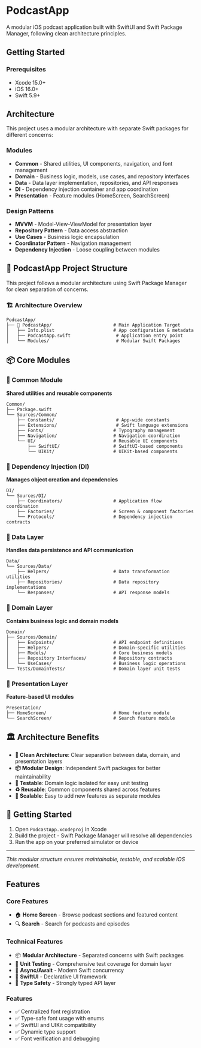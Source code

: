 # PodcastApp

A modular iOS podcast application built with SwiftUI and Swift Package Manager, following clean architecture principles.

## Getting Started

### Prerequisites
- Xcode 15.0+
- iOS 16.0+
- Swift 5.9+

## Architecture

This project uses a modular architecture with separate Swift packages for different concerns:

### Modules

- **Common** - Shared utilities, UI components, navigation, and font management
- **Domain** - Business logic, models, use cases, and repository interfaces
- **Data** - Data layer implementation, repositories, and API responses
- **DI** - Dependency injection container and app coordination
- **Presentation** - Feature modules (HomeScreen, SearchScreen)

### Design Patterns

- **MVVM** - Model-View-ViewModel for presentation layer
- **Repository Pattern** - Data access abstraction
- **Use Cases** - Business logic encapsulation
- **Coordinator Pattern** - Navigation management
- **Dependency Injection** - Loose coupling between modules


## 📱 PodcastApp Project Structure

This project follows a modular architecture using Swift Package Manager for clean separation of concerns.

### 🏗️ Architecture Overview

```
PodcastApp/
├── 📱 PodcastApp/                       # Main Application Target
│   ├── Info.plist                      # App configuration & metadata
│   ├── PodcastApp.swift                 # Application entry point
│   └── Modules/                         # Modular Swift Packages
```

## 📦 Core Modules

### 🔧 Common Module
**Shared utilities and reusable components**
```
Common/
├── Package.swift
└── Sources/Common/
    ├── Constants/                       # App-wide constants
    ├── Extensions/                      # Swift language extensions
    ├── Fonts/                          # Typography management
    ├── Navigation/                     # Navigation coordination
    └── UI/                             # Reusable UI components
        ├── SwiftUI/                    # SwiftUI-based components
        └── UIKit/                      # UIKit-based components
```

### 💉 Dependency Injection (DI)
**Manages object creation and dependencies**
```
DI/
└── Sources/DI/
    ├── Coordinators/                   # Application flow coordination
    ├── Factories/                      # Screen & component factories
    └── Protocols/                      # Dependency injection contracts
```

### 💾 Data Layer
**Handles data persistence and API communication**
```
Data/
└── Sources/Data/
    ├── Helpers/                        # Data transformation utilities
    ├── Repositories/                   # Data repository implementations
    └── Responses/                      # API response models
```

### 🏢 Domain Layer
**Contains business logic and domain models**
```
Domain/
├── Sources/Domain/
│   ├── Endpoints/                      # API endpoint definitions
│   ├── Helpers/                        # Domain-specific utilities
│   ├── Models/                         # Core business models
│   ├── Repository Interfaces/          # Repository contracts
│   └── UseCases/                       # Business logic operations
└── Tests/DomainTests/                  # Domain layer unit tests
```

### 🎨 Presentation Layer
**Feature-based UI modules**
```
Presentation/
├── HomeScreen/                         # Home feature module
└── SearchScreen/                       # Search feature module
```

## 🏛️ Architecture Benefits

- **🔄 Clean Architecture**: Clear separation between data, domain, and presentation layers
- **📦 Modular Design**: Independent Swift packages for better maintainability
- **🧪 Testable**: Domain logic isolated for easy unit testing
- **♻️ Reusable**: Common components shared across features
- **🔀 Scalable**: Easy to add new features as separate modules

## 🚀 Getting Started

1. Open `PodcastApp.xcodeproj` in Xcode
2. Build the project - Swift Package Manager will resolve all dependencies
3. Run the app on your preferred simulator or device

---

*This modular structure ensures maintainable, testable, and scalable iOS development.*


## Features

### Core Features
- 🏠 **Home Screen** - Browse podcast sections and featured content
- 🔍 **Search** - Search for podcasts and episodes

### Technical Features
- 📦 **Modular Architecture** - Separated concerns with Swift packages
- 🧪 **Unit Testing** - Comprehensive test coverage for domain layer
- 🔄 **Async/Await** - Modern Swift concurrency
- 📱 **SwiftUI** - Declarative UI framework
- 🎯 **Type Safety** - Strongly typed API layer


### Features
- ✅ Centralized font registration
- ✅ Type-safe font usage with enums
- ✅ SwiftUI and UIKit compatibility
- ✅ Dynamic type support
- ✅ Font verification and debugging
